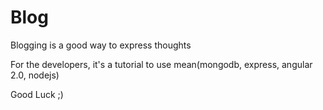 # Blog
Blogging is a good way to express thoughts

For the developers, it's a tutorial to use mean(mongodb, express, angular 2.0, nodejs)

Good Luck ;)
